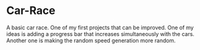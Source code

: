 # Car-Race
A basic car race.
One of my first projects that can be improved.
One of my ideas is adding a progress bar that increases simultaneously with the cars.
Another one is making the random speed generation more random.

